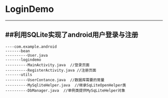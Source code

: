 # LoginDemo
---
##利用SQLite实现了android用户登录与注册
---
```
----com.example.android
-------bean
----------User.java
-------logindemo
----------MainActivity.java  //登录页面
----------RegisterActivity.java //注册页面
-------utils
----------UserContance.java  //数据库需要的常量
----------MySqliteHelper.java  //继承SqLiteOpenHelper类
----------DbManager.java  //单例类提供MySqLiteHelper对象
```

